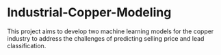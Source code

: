 # Industrial-Copper-Modeling
This project aims to develop two machine learning models for the copper industry to address the challenges of predicting selling price and lead classification. 
